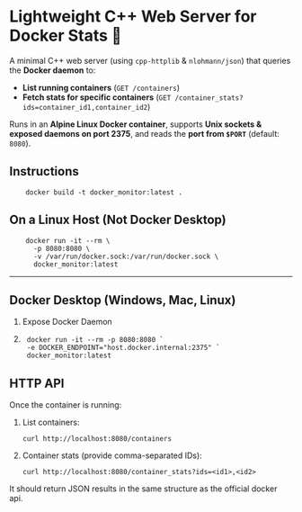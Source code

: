 # Lightweight C++ Web Server for Docker Stats 🚀  
A minimal C++ web server (using `cpp-httplib` & `nlohmann/json`) that queries the **Docker daemon** to:

- **List running containers** (`GET /containers`)
- **Fetch stats for specific containers** (`GET /container_stats?ids=container_id1,container_id2`)

Runs in an **Alpine Linux Docker container**, supports **Unix sockets & exposed daemons on port 2375**, and reads the **port from `$PORT`** (default: `8080`).


## Instructions

```shell
    docker build -t docker_monitor:latest .
```

## On a Linux Host (Not Docker Desktop)

```shell
    docker run -it --rm \
      -p 8080:8080 \
      -v /var/run/docker.sock:/var/run/docker.sock \
      docker_monitor:latest
```

---

## Docker Desktop (Windows, Mac, Linux)

1. Expose Docker Daemon
2. ```shell
    docker run -it --rm -p 8080:8080 `
    -e DOCKER_ENDPOINT="host.docker.internal:2375" `
    docker_monitor:latest
    ```

## HTTP API

Once the container is running:

1. List containers:
    ```shell
    curl http://localhost:8080/containers
    ```

2. Container stats (provide comma-separated IDs):
    ```shell
    curl http://localhost:8080/container_stats?ids=<id1>,<id2>
    ```

It should return JSON results in the same structure as the official docker api.